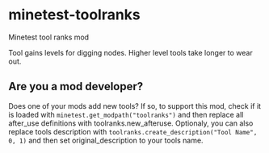 # minetest-toolranks
Minetest tool ranks mod

Tool gains levels for digging nodes. Higher level tools take longer to
wear out.

## Are you a mod developer?
Does one of your mods add new tools?
If so, to support this mod, check if it is loaded with
```minetest.get_modpath("toolranks")```
and then replace all after_use definitions with toolranks.new_afteruse.
Optionaly, you can also replace tools description with
```toolranks.create_description("Tool Name", 0, 1)```
and then set original_description to your tools name.
